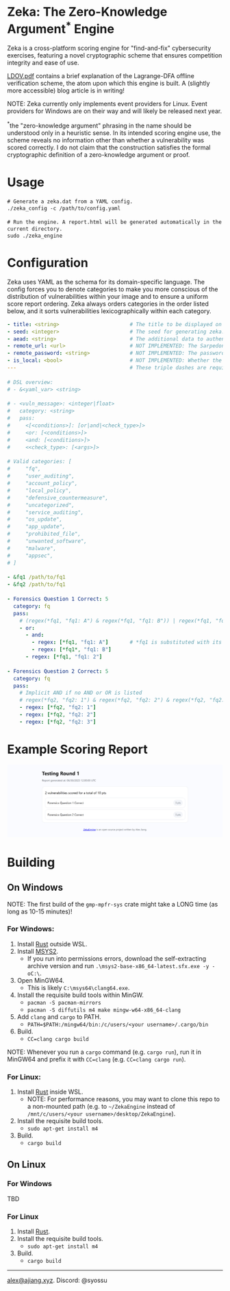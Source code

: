 # Zeka: The Zero-Knowledge Argument<sup>*</sup> Engine

Zeka is a cross-platform scoring engine for "find-and-fix" cybersecurity exercises, featuring a novel cryptographic scheme that ensures competition integrity and ease of use.

[LDOV.pdf](/technical/LDOV.pdf) contains a brief explanation of the Lagrange-DFA offline verification scheme, the atom upon which this engine is built. A (slightly more accessible) blog article is in writing!

NOTE: Zeka currently only implements event providers for Linux. Event providers for Windows are on their way and will likely be released next year.

<sup>*</sup>the "zero-knowledge argument" phrasing in the name should be understood only in a heuristic sense. In its intended scoring engine use, the scheme reveals no information other than whether a vulnerability was scored correctly. I do not claim that the construction satisfies the formal cryptographic definition of a zero-knowledge argument or proof.

# Usage
```
# Generate a zeka.dat from a YAML config.
./zeka_config -c /path/to/config.yaml

# Run the engine. A report.html will be generated automatically in the current directory.
sudo ./zeka_engine
``` 

# Configuration

Zeka uses YAML as the schema for its domain-specific language. The config forces you to denote categories to make you more conscious of the distribution of vulnerabilities within your image and to ensure a uniform score report ordering. Zeka always orders categories in the order listed below, and it sorts vulnerabilities lexicographically within each category.

```yaml
- title: <string>                       # The title to be displayed on the score report (default: "Training Round").
- seed: <integer>                       # The seed for generating zeka.dat (default: <system time>).
- aead: <string>                        # The additional data to authenticate with AES-GCM (default: <none>).
- remote_url: <url>                     # NOT IMPLEMENTED: The Sarpedon endpoint to send scores to.
- remote_password: <string>             # NOT IMPLEMENTED: The password to encrypt scoring updates to Sarpedon.
- is_local: <bool>                      # NOT IMPLEMENTED: Whether the engine scores offline
---                                     # These triple dashes are required.

# DSL overview:
# - &<yaml_var> <string>

# - <vuln_message>: <integer|float>
#   category: <string>
#   pass:
#     <[<conditions>]: [or|and|<check_type>]>
#     <or: [<conditions>]>
#     <and: [<conditions>]>
#     <<check_type>: [<args>]>

# Valid categories: [
#     "fq",
#     "user_auditing",
#     "account_policy",
#     "local_policy",
#     "defensive_countermeasure",
#     "uncategorized",
#     "service_auditing",
#     "os_update",
#     "app_update",
#     "prohibited_file",
#     "unwanted_software",
#     "malware",
#     "appsec",
# ]

- &fq1 /path/to/fq1
- &fq2 /path/to/fq1

- Forensics Question 1 Correct: 5
  category: fq
  pass:
    # (regex(*fq1, "fq1: A") & regex(*fq1, "fq1: B")) | regex(*fq1, "fq1: 2")
    - or:
      - and:
        - regex: [*fq1, "fq1: A"]       # *fq1 is substituted with its value defined above: `/path/to/fq1`
        - regex: [*fq1*, "fq1: B"]
      - regex: [*fq1, "fq1: 2"]

- Forensics Question 2 Correct: 5
  category: fq
  pass:
    # Implicit AND if no AND or OR is listed
    # regex(*fq2, "fq2: 1") & regex(*fq2, "fq2: 2") & regex(*fq2, "fq2: 3")
    - regex: [*fq2, "fq2: 1"]
    - regex: [*fq2, "fq2: 2"]
    - regex: [*fq2, "fq2: 3"]
```

# Example Scoring Report
![report](/assets/report.png)

# Building
## On Windows
NOTE: The first build of the `gmp-mpfr-sys` crate might take a LONG time (as long as 10-15 minutes)!

### For Windows:
1. Install [Rust](https://www.rust-lang.org/tools/install) outside WSL.
2. Install [MSYS2](https://www.msys2.org/).
	- If you run into permissions errors, download the self-extracting archive version and run `.\msys2-base-x86_64-latest.sfx.exe -y -oC:\`.
3. Open MinGW64.
	- This is likely `C:\msys64\clang64.exe`.
4. Install the requisite build tools within MinGW.
	- `pacman -S pacman-mirrors`
	- `pacman -S diffutils m4 make mingw-w64-x86_64-clang`
5. Add `clang` and `cargo` to PATH. 
	- `PATH=$PATH:/mingw64/bin:/c/users/<your username>/.cargo/bin`
6. Build.
	- `CC=clang cargo build`

NOTE: Whenever you run a `cargo` command (e.g. `cargo run`), run it in MinGW64 and prefix it with `CC=clang` (e.g. `CC=clang cargo run`).
 
### For Linux:
1. Install [Rust](https://www.rust-lang.org/tools/install) inside WSL.
	- NOTE: For performance reasons, you may want to clone this repo to a non-mounted path (e.g. to `~/ZekaEngine` instead of `/mnt/c/users/<your username>/desktop/ZekaEngine`).
2. Install the requisite build tools.
	- `sudo apt-get install m4`
3. Build.
	- `cargo build`

## On Linux

### For Windows
TBD

### For Linux
1. Install [Rust](https://www.rust-lang.org/tools/install).
2. Install the requisite build tools.
	- `sudo apt-get install m4`
3. Build.
	- `cargo build`

---

[alex@ajiang.xyz](mailto:alex@ajiang.xyz). Discord: @syossu